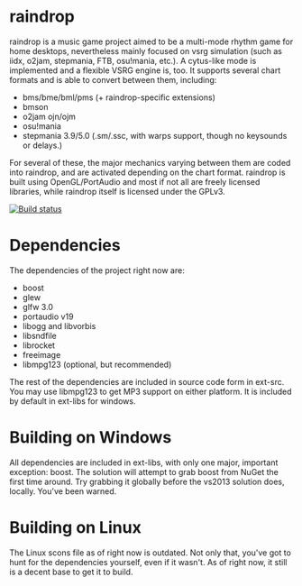 raindrop
=====

raindrop is a music game project aimed to be a multi-mode rhythm game for home desktops, nevertheless mainly focused on vsrg simulation (such as iidx, o2jam, stepmania, FTB, osu!mania, etc.). 
A cytus-like mode is implemented and a flexible VSRG engine is, too. It supports several chart formats and is able to convert between them, including:

* bms/bme/bml/pms (+ raindrop-specific extensions)
* bmson
* o2jam ojn/ojm
* osu!mania
* stepmania 3.9/5.0 (.sm/.ssc, with warps support, though no keysounds or delays.)

For several of these, the major mechanics varying between them are coded into raindrop, and are activated depending on the chart format.
raindrop is built using OpenGL/PortAudio and most if not all are freely licensed libraries, while raindrop itself is licensed under the GPLv3.

[![Build status](https://ci.appveyor.com/api/projects/status/muhxwis6usx75hhn?svg=true)](https://ci.appveyor.com/project/zardoru/raindrop)


Dependencies
=====
The dependencies of the project right now are:

* boost
* glew
* glfw 3.0
* portaudio v19
* libogg and libvorbis
* libsndfile
* librocket
* freeimage
* libmpg123 (optional, but recommended)

The rest of the dependencies are included in source code form in ext-src.
You may use libmpg123 to get MP3 support on either platform. It is included by default in ext-libs for windows.

Building on Windows
=====
All dependencies are included in ext-libs, with only one major, important exception: boost. 
The solution will attempt to grab boost from NuGet the first time around. 
Try grabbing it globally before the vs2013 solution does, locally. You've been warned.

Building on Linux
=====
The Linux scons file as of right now is outdated. 
Not only that, you've got to hunt for the dependencies yourself, even if it wasn't.
As of right now, it still is a decent base to get it to build.
